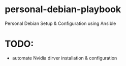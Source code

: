 # personal-debian-playbook
Personal Debian Setup &amp; Configuration using Ansible

# TODO:
- automate Nvidia dirver installation & configuration
